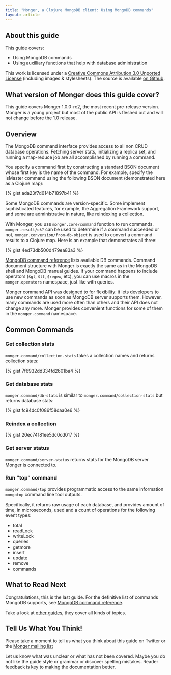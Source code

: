 ```yaml
---
title: "Monger, a Clojure MongoDB client: Using MongoDB commands"
layout: article
---
```


## About this guide

This guide covers:

 * Using MongoDB commands
 * Using auxilliary functions that help with database administration


This work is licensed under a <a rel="license" href="http://creativecommons.org/licenses/by/3.0/">Creative Commons Attribution 3.0 Unported License</a> (including images & stylesheets). The source is available [on Github](https://github.com/clojurewerkz/monger.docs).


## What version of Monger does this guide cover?

This guide covers Monger 1.0.0-rc2, the most recent pre-release version. Monger is a young project but most of the public API
is fleshed out and will not change before the 1.0 release.


## Overview

The MongoDB command interface provides access to all non CRUD database operations. Fetching server stats, initializing a replica set, and running a map-reduce job are all
accomplished by running a command.

You specify a command first by constructing a standard BSON document whose first key is the name of the command. For example, specify the isMaster command using the following
BSON document (demonstrated here as a Clojure map):

{% gist ada23f7d614b71897b41 %}

Some MongoDB commands are version-specific. Some implement sophisticated features, for example, the Aggregation Framework support, and some are administrative
in nature, like reindexing a collection.

With Monger, you use `monger.core/command` function to run commands. `monger.result/ok?` can be used to determine if a command succeeded or not, `monger.conversion/from-db-object`
is used to convert a command results to a Clojure map. Here is an example that demonstrates all three:

{% gist 4ed73db500d479ea83a3 %}

[MongoDB command reference](http://docs.mongodb.org/manual/reference/commands/?highlight=commands) lists available DB commands. Command document structure with Monger
is exactly the same as in the MongoDB shell and MongoDB manual guides. If your command happens to include operators (`$gt`, `$lt`, `$regex`, etc), you can
use macros in the `monger.operators` namespace, just like with queries.

Monger command API was designed to for flexibility: it lets developers to use new commands as soon as MongoDB server supports them. However,
many commands are used more often than others and their API does not change any more. Monger provides convenient functions for some of them
in the `monger.command` namespace.


## Common Commands

### Get collection stats

`monger.command/collection-stats` takes a collection names and returns collection stats:

{% gist 7f6932dd334fd2601ba4 %}


### Get database stats

`monger.command/db-stats` is similar to `monger.command/collection-stats` but returns database stats:

{% gist fc94dc0f086f58daa0e6 %}


### Reindex a collection

{% gist 20ec74181ee5dc0cd017 %}


### Get server status

`monger.command/server-status` returns stats for the MongoDB server Monger is connected to.


### Run "top" command

`monger.command/top` provides programmatic access to the same information `mongotop` command line tool outputs.

Specifically, it returns raw usage of each database, and provides amount of time, in microseconds, used and a count of operations for the following event types:

* total
* readLock
* writeLock
* queries
* getmore
* insert
* update
* remove
* commands


## What to Read Next

Congratulations, this is the last guide. For the definitive list of commands MongoDB supports, see [MongoDB command reference](http://docs.mongodb.org/manual/reference/commands/?highlight=commands).

Take a look at [other guides](/articles/guides.html), they cover all kinds of topics.


## Tell Us What You Think!

Please take a moment to tell us what you think about this guide on Twitter or the [Monger mailing list](https://groups.google.com/forum/#!forum/clojure-mongodb)

Let us know what was unclear or what has not been covered. Maybe you do not like the guide style or grammar or discover spelling mistakes. Reader feedback is key to making the documentation better.
